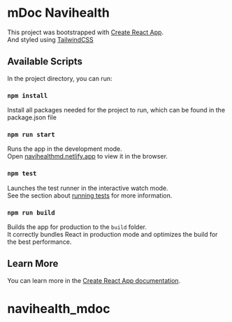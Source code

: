 # mDoc Navihealth

This project was bootstrapped with [Create React App](https://github.com/facebook/create-react-app).\
And styled using [TailwindCSS](https://github.com/tailwindlabs/tailwindcss)

## Available Scripts

In the project directory, you can run:

### `npm install`

Install all packages needed for the project to run, which can be found in the package.json file

### `npm run start`

Runs the app in the development mode.\
Open [navihealthmd.netlify.app](https://navihealthmd.netlify.app/) to view it in the browser.

### `npm test`

Launches the test runner in the interactive watch mode.\
See the section about [running tests](https://facebook.github.io/create-react-app/docs/running-tests) for more information.

### `npm run build`

Builds the app for production to the `build` folder.\
It correctly bundles React in production mode and optimizes the build for the best performance.

## Learn More

You can learn more in the [Create React App documentation](https://facebook.github.io/create-react-app/docs/getting-started).

# navihealth_mdoc
